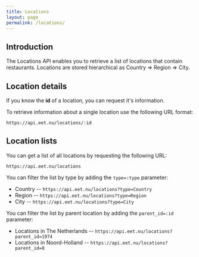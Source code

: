 ```yaml
---
title: Locations
layout: page
permalink: /locations/
---
```


## Introduction

The Locations API enables you to retrieve a list of locations that contain restaurants. Locations are stored hierarchical as Country => Region => City.

## Location details

If you know the **id** of a location, you can request it's information.

To retrieve information about a single location use the following URL format:

    https://api.eet.nu/locations/:id

## Location lists

You can get a list of all locations by requesting the following URL:

    https://api.eet.nu/locations

You can filter the list by type by adding the `type=:type` parameter:

 * Country -- `https://api.eet.nu/locations?type=Country`
 * Region -- `https://api.eet.nu/locations?type=Region`
 * City -- `https://api.eet.nu/locations?type=City`

You can filter the list by parent location by adding the `parent_id=:id` parameter:

 * Locations in The Netherlands -- `https://api.eet.nu/locations?parent_id=1974`
 * Locations in Noord-Holland -- `https://api.eet.nu/locations?parent_id=8`